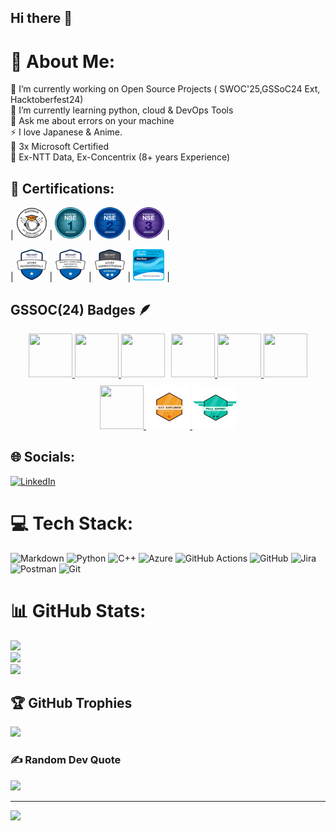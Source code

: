 ## Hi there 👋

# 💫 About Me:
🔭 I’m currently working on Open Source Projects ( SWOC'25,GSSoC24 Ext, Hacktoberfest24) <br>🌱 I’m currently learning python, cloud & DevOps Tools<br>💬 Ask me about errors on your machine<br>⚡ I love Japanese & Anime.<br>🧾 3x Microsoft Certified<br>🏢 Ex-NTT Data, Ex-Concentrix (8+ years Experience)

## 📓 Certifications:

|  <img src="https://github.com/KiranBaliga/KiranBaliga/blob/main/images/Postman%20-%20Postman%20API%20Fundamentals%20Student%20Expert%20-%202024-08-22.png" width="50"/> | <img src="https://github.com/KiranBaliga/KiranBaliga/blob/5dae803fd4e98dcd1be54b85d264b61dfbb67272/images/download.png" width="50"/> | <img src="https://github.com/KiranBaliga/KiranBaliga/blob/e9fb5843937db233d3527429b380f449a53f315f/images/download%20(1).png" width="50"/> | <img src="https://github.com/KiranBaliga/KiranBaliga/blob/e9fb5843937db233d3527429b380f449a53f315f/images/download%20(2).png" width="50"/> | 

| <img src="https://github.com/KiranBaliga/KiranBaliga/blob/e9fb5843937db233d3527429b380f449a53f315f/images/image_8b06e0e8-f1e5-47c6-a572-ade542752f4d20240612_135825.jpg" width="50"/> | <img src="https://github.com/KiranBaliga/KiranBaliga/blob/e9fb5843937db233d3527429b380f449a53f315f/images/image_96cfb5aa-057c-43ae-afbf-636ba0aa1c0720240612_135813.jpg" width="50"/> | <img src="https://github.com/KiranBaliga/KiranBaliga/blob/e9fb5843937db233d3527429b380f449a53f315f/images/image_fd851e88-94cf-48b8-9eea-7580145a2bb120240612_135821.jpg" width="50"/> | <img
src="https://github.com/KiranBaliga/KiranBaliga/blob/main/images/python-essentials-1.1.png" width="50" /> |

## GSSOC(24) Badges 🪶
<div style='display:flex; flex-wrap:wrap; justify-content:center; gap: 10px;' align='center'>
  <a href="https://gssoc.girlscript.tech/leaderboard">
    <img src="https://raw.githubusercontent.com/GSSoC24/Hack-Web3Conf/refs/heads/main/assets/Hack-Web3Conf%202024%20Badge%20(2).png" width="70px" height="70px" />
    <img src="https://raw.githubusercontent.com/GSSoC24/Postman-Challenge/main/docs/assets/1.png" width="70px" height="70px" />
    <img src="https://raw.githubusercontent.com/GSSoC24/Postman-Challenge/main/docs/assets/2.png" width="70px" height="70px" />
  </a>
  <a href="https://gssoc.girlscript.tech/leaderboard">
    <img src="https://raw.githubusercontent.com/GSSoC24/Postman-Challenge/main/docs/assets/3.png" width="70px" height="70px" />
    <img src="https://raw.githubusercontent.com/GSSoC24/Postman-Challenge/main/docs/assets/4.png" width="70px" height="70px" />
    <img src="https://raw.githubusercontent.com/GSSoC24/Postman-Challenge/main/docs/assets/5.png" width="70px" height="70px" />
  </a>
  <a href="https://gssoc.girlscript.tech/leaderboard">
    <img src="https://raw.githubusercontent.com/GSSoC24/Postman-Challenge/main/docs/assets/6.png" width="70px" height="70px" />
    <img src="https://raw.githubusercontent.com/GSSoC24/Contributor/refs/heads/main/assets/Git%20Explorer.png" width="70px" height="70px" />
    <img src="https://raw.githubusercontent.com/GSSoC24/Contributor/refs/heads/main/assets/Pull%20Expert.png" width="70px" height="70px" />
  </a>
</div>



## 🌐 Socials:
[![LinkedIn](https://img.shields.io/badge/LinkedIn-%230077B5.svg?logo=linkedin&logoColor=white)](https://linkedin.com/in/https://www.linkedin.com/in/kiran-baliga-b-ab9baa320?utm_source=share&utm_campaign=share_via&utm_content=profile&utm_medium=android_app) 

# 💻 Tech Stack:
![Markdown](https://img.shields.io/badge/markdown-%23000000.svg?style=for-the-badge&logo=markdown&logoColor=white) ![Python](https://img.shields.io/badge/python-3670A0?style=for-the-badge&logo=python&logoColor=ffdd54) ![C++](https://img.shields.io/badge/c++-%2300599C.svg?style=for-the-badge&logo=c%2B%2B&logoColor=white) ![Azure](https://img.shields.io/badge/azure-%230072C6.svg?style=for-the-badge&logo=microsoftazure&logoColor=white) ![GitHub Actions](https://img.shields.io/badge/github%20actions-%232671E5.svg?style=for-the-badge&logo=githubactions&logoColor=white) ![GitHub](https://img.shields.io/badge/github-%23121011.svg?style=for-the-badge&logo=github&logoColor=white) ![Jira](https://img.shields.io/badge/jira-%230A0FFF.svg?style=for-the-badge&logo=jira&logoColor=white) ![Postman](https://img.shields.io/badge/Postman-FF6C37?style=for-the-badge&logo=postman&logoColor=white) ![Git](https://img.shields.io/badge/git-%23F05033.svg?style=for-the-badge&logo=git&logoColor=white)
# 📊 GitHub Stats:
![](https://github-readme-stats.vercel.app/api?username=KiranBaliga&theme=dark&hide_border=false&include_all_commits=true&count_private=true)<br/>
![](https://github-readme-streak-stats.herokuapp.com/?user=KiranBaliga&theme=dark&hide_border=false)<br/>
![](https://github-readme-stats.vercel.app/api/top-langs/?username=KiranBaliga&theme=dark&hide_border=false&include_all_commits=true&count_private=true&layout=compact)

## 🏆 GitHub Trophies
![](https://github-profile-trophy.vercel.app/?username=KiranBaliga&theme=one_dark_pro&no-frame=false&no-bg=true&margin-w=4)

### ✍️ Random Dev Quote
![](https://quotes-github-readme.vercel.app/api?type=horizontal&theme=radical)

---
[![](https://visitcount.itsvg.in/api?id=KiranBaliga&icon=0&color=1)](https://visitcount.itsvg.in)

<!-- Proudly created with GPRM ( https://gprm.itsvg.in ) -->
